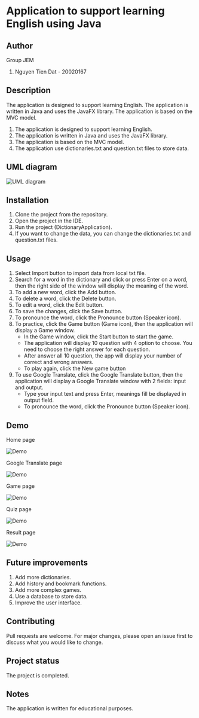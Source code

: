 # Application to support learning English using Java

## Author
Group JEM
1. Nguyen Tien Dat - 20020167

## Description
The application is designed to support learning English. The application is written in Java and uses the JavaFX library. The application is based on the MVC model.
1. The application is designed to support learning English.
2. The application is written in Java and uses the JavaFX library.
3. The application is based on the MVC model.
4. The application use dictionaries.txt and question.txt files to store data.

## UML diagram
![UML diagram](/src/resource/media/image/diagram.png)

## Installation
1. Clone the project from the repository.
2. Open the project in the IDE.
3. Run the project (DictionaryApplication).
4. If you want to change the data, you can change the dictionaries.txt and question.txt files.

## Usage
1. Select Import button to import data from local txt file.
2. Search for a word in the dictionary and click or press Enter on a word, then the right side of the window will display the meaning of the word.
3. To add a new word, click the Add button.
4. To delete a word, click the Delete button.
5. To edit a word, click the Edit button.
6. To save the changes, click the Save button.
7. To pronounce the word, click the Pronounce button (Speaker icon). 
8. To practice, click the Game button (Game icon), then the application will display a Game window.
   + In the Game window, click the Start button to start the game.
   + The application will display 10 question with 4 option to choose. You need to choose the right answer for each question.
   + After answer all 10 question, the app will display your number of correct and wrong answers.
   + To play again, click the New game button
9. To use Google Translate, click the Google Translate button, then the application will display a Google Translate window with 2 fields: input and output.
   + Type your input text and press Enter, meanings fill be displayed in output field.
   + To pronounce the word, click the Pronounce button (Speaker icon).
## Demo
Home page

![Demo](/src/resource/media/image/demo1.png "Home page")

Google Translate page

![Demo](/src/resource/media/image/demo2.png "Google Translate page")

Game page

![Demo](/src/resource/media/image/demo3.png "Game page")

Quiz page

![Demo](/src/resource/media/image/demo4.png "Quiz page")

Result page

![Demo](/src/resource/media/image/demo5.png "Result page")

## Future improvements
1. Add more dictionaries.
2. Add history and bookmark functions.
3. Add more complex games.
4. Use a database to store data.
5. Improve the user interface.

## Contributing
Pull requests are welcome. For major changes, please open an issue first to discuss what you would like to change.

## Project status
The project is completed.

## Notes
The application is written for educational purposes.
